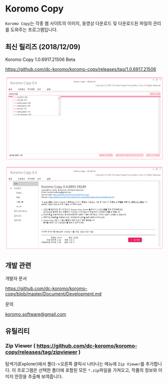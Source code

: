 # Koromo Copy

`Koromo Copy`는 각종 웹 사이트의 이미지, 동영상 다운로드 및 다운로드된 파일의 관리를 도와주는 프로그램입니다.

## 최신 릴리즈 (2018/12/09)

Koromo Copy 1.0.6917.21506 Beta

https://github.com/dc-koromo/koromo-copy/releases/tag/1.0.6917.21506

![hitomi history](Document/Images/1.png)

![hitomi history](Document/Images/2.png)

## 개발 관련

개발자 문서

https://github.com/dc-koromo/koromo-copy/blob/master/Document/Development.md

문의

koromo.software@gmail.com

## 유틸리티

### Zip Viewer ( https://github.com/dc-koromo/koromo-copy/releases/tag/zipviewer )

탐색기(Explorer)에서 폴더->오른쪽 클릭시 나타나는 메뉴에 `Zip Viewer`를 추가합니다.
이 프로그램은 선택한 폴더에 포함된 모든 `*.zip`파일을 가져오고, 작품의 정보와 이미지 한장을 추출해 보여줍니다.
